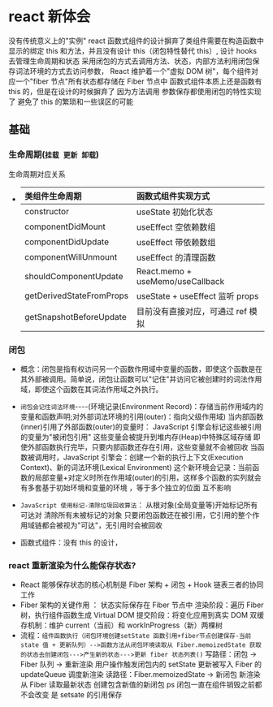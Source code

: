 # react 新体会

没有传统意义上的"实例"
react 函数式组件的设计摒弃了类组件需要在构造函数中显示的绑定 this 和方法，并且没有设计 this（闭包特性替代 this）,
设计 hooks 去管理生命周期和状态
采用闭包的方式去调用方法、状态，内部方法利用闭包保存词法环境的方式去访问参数，
React 维护着一个"虚拟 DOM 树"，每个组件对应一个"fiber 节点"所有状态都存储在 Fiber 节点中
函数式组件本质上还是函数有 this 的，但是在设计的时候摒弃了 因为方法调用 参数保存都使用闭包的特性实现了 避免了 this 的繁琐和一些误区的可能

## 基础

### 生命周期(`挂载 更新 卸载`)

生命周期对应关系

- <!-- markdownlint-disable MD033 -->
  | 类组件生命周期           | 函数式组件实现方式                |
  | :----------------------- | :-------------------------------- |
  | constructor              | useState 初始化状态               |
  | componentDidMount        | useEffect 空依赖数组              |
  | componentDidUpdate       | useEffect 带依赖数组              |
  | componentWillUnmount     | useEffect 的清理函数              |
  | shouldComponentUpdate    | React.memo + useMemo/useCallback  |
  | getDerivedStateFromProps | useState + useEffect 监听 props   |
  | getSnapshotBeforeUpdate  | 目前没有直接对应，可通过 ref 模拟 |

### 闭包

- 概念：闭包是指有权访问另一个函数作用域中变量的函数，即使这个函数是在其外部被调用。简单说，闭包让函数可以"记住"并访问它被创建时的词法作用域，即使这个函数在其词法作用域之外执行。
- `闭包会记住词法环境`----(环境记录(Environment Record)：存储当前作用域内的变量和函数声明;对外部词法环境的引用(outer)：指向父级作用域)
  当内部函数(inner)引用了外部函数(outer)的变量时：
  JavaScript 引擎会标记这些被引用的变量为"被闭包引用"
  这些变量会被提升到堆内存(Heap)中特殊区域存储
  即使外部函数执行完毕，只要内部函数还存在引用，这些变量就不会被回收
  当函数被调用时，JavaScript 引擎会：创建一个新的执行上下文(Execution Context)、新的词法环境(Lexical Environment) 这个新环境会记录：当前函数的局部变量+对定义时所在作用域(outer)的引用，这样多个函数的实列就会有多套基于初始环境和变量的环境 ，等于多个独立的位面 互不影响
- `JavaScript 使用标记-清除垃圾回收算法`：
  从根对象(全局变量等)开始标记所有可达对
  清除所有未被标记的对象
  只要闭包函数还在被引用，它引用的整个作用域链都会被视为"可达"，无引用时会被回收

- 函数式组件：没有 this 的设计，

### react 重新渲染为什么能保存状态?

- React 能够保存状态的核心机制是 Fiber 架构 + 闭包 + Hook 链表三者的协同工作
- Fiber 架构的关键作用 ：
  状态实际保存在 Fiber 节点中
  渲染阶段：遍历 Fiber 树，执行组件函数生成 Virtual DOM
  提交阶段：将变化应用到真实 DOM
  双缓存机制：维护 current（当前）和 workInProgress（新）两棵树
- 流程：`组件函数执行（闭包环境创建setState 函数引用+fiber节点创建保存-当前 state 值 + 更新队列）-->函数方法从闭包环境读取从 Fiber.memoizedState 获取的状态去创建闭包--->产生新的状态--->更新 fiber 状态列表()`
  写路径：闭包 → Fiber 队列 → 重新渲染
  用户操作触发闭包内的 setState
  更新被写入 Fiber 的 updateQueue
  调度新渲染
  读路径：Fiber.memoizedState → 新闭包
  新渲染从 Fiber 读取最新状态
  创建包含新值的新闭包
  ps 闭包一直在组件销毁之前都不会改变 是 setsate 的引用保存
